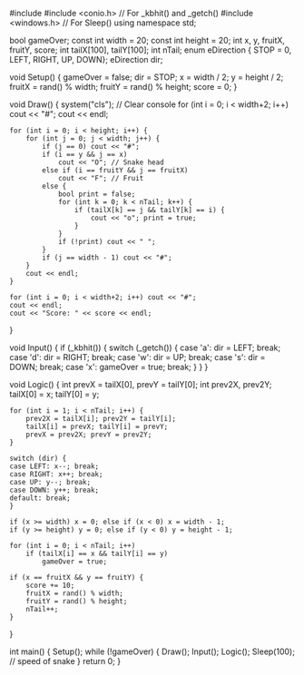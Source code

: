 #include <iostream>
#include <conio.h>     // For _kbhit() and _getch()
#include <windows.h>   // For Sleep()
using namespace std;

bool gameOver;
const int width = 20;
const int height = 20;
int x, y, fruitX, fruitY, score;
int tailX[100], tailY[100];
int nTail;
enum eDirection { STOP = 0, LEFT, RIGHT, UP, DOWN};
eDirection dir;

void Setup() {
    gameOver = false;
    dir = STOP;
    x = width / 2;
    y = height / 2;
    fruitX = rand() % width;
    fruitY = rand() % height;
    score = 0;
}

void Draw() {
    system("cls"); // Clear console
    for (int i = 0; i < width+2; i++) cout << "#";
    cout << endl;

    for (int i = 0; i < height; i++) {
        for (int j = 0; j < width; j++) {
            if (j == 0) cout << "#";
            if (i == y && j == x)
                cout << "O"; // Snake head
            else if (i == fruitY && j == fruitX)
                cout << "F"; // Fruit
            else {
                bool print = false;
                for (int k = 0; k < nTail; k++) {
                    if (tailX[k] == j && tailY[k] == i) {
                        cout << "o"; print = true;
                    }
                }
                if (!print) cout << " ";
            }
            if (j == width - 1) cout << "#";
        }
        cout << endl;
    }

    for (int i = 0; i < width+2; i++) cout << "#";
    cout << endl;
    cout << "Score: " << score << endl;
}

void Input() {
    if (_kbhit()) {
        switch (_getch()) {
        case 'a': dir = LEFT; break;
        case 'd': dir = RIGHT; break;
        case 'w': dir = UP; break;
        case 's': dir = DOWN; break;
        case 'x': gameOver = true; break;
        }
    }
}

void Logic() {
    int prevX = tailX[0], prevY = tailY[0];
    int prev2X, prev2Y;
    tailX[0] = x; tailY[0] = y;

    for (int i = 1; i < nTail; i++) {
        prev2X = tailX[i]; prev2Y = tailY[i];
        tailX[i] = prevX; tailY[i] = prevY;
        prevX = prev2X; prevY = prev2Y;
    }

    switch (dir) {
    case LEFT: x--; break;
    case RIGHT: x++; break;
    case UP: y--; break;
    case DOWN: y++; break;
    default: break;
    }

    if (x >= width) x = 0; else if (x < 0) x = width - 1;
    if (y >= height) y = 0; else if (y < 0) y = height - 1;

    for (int i = 0; i < nTail; i++)
        if (tailX[i] == x && tailY[i] == y)
            gameOver = true;

    if (x == fruitX && y == fruitY) {
        score += 10;
        fruitX = rand() % width;
        fruitY = rand() % height;
        nTail++;
    }
}

int main() {
    Setup();
    while (!gameOver) {
        Draw();
        Input();
        Logic();
        Sleep(100); // speed of snake
    }
    return 0;
}
